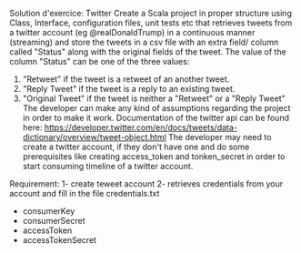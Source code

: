 Solution d'exercice: Twitter
Create a Scala project in proper structure using Class, Interface, configuration files, unit
tests etc that retrieves tweets from a twitter account (eg @realDonaldTrump) in a continuous
manner (streaming) and store the tweets in a csv file with an extra field/ column called "Status"
along with the original fields of the tweet.
The value of the column "Status" can be one of the three values:
1. "Retweet" if the tweet is a retweet of an another tweet.
2. "Reply Tweet" if the tweet is a reply to an existing tweet.
3. "Original Tweet" if the tweet is neither a "Retweet" or a "Reply Tweet"
The developer can make any kind of assumptions regarding the project in order to make it work.
Documentation of the twitter api can be found here:
https://developer.twitter.com/en/docs/tweets/data-dictionary/overview/tweet-object.html
The developer may need to create a twitter account, if they don't have one and do some
prerequisites like creating access_token and tonken_secret in order to start consuming timeline of
a twitter account.

Requirement: 
1- create teweet account 
2- retrieves credentials from your account and fill in the file credentials.txt
   - consumerKey 
   - consumerSecret 
   - accessToken 
   - accessTokenSecret 